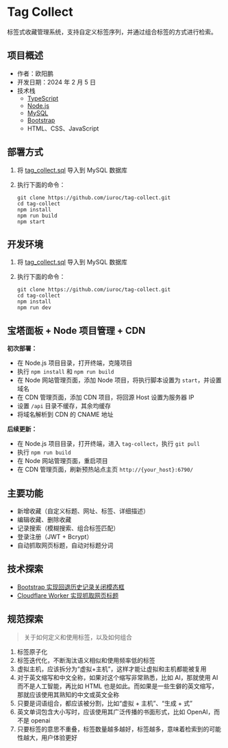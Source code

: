 # Tag Collect

标签式收藏管理系统，支持自定义标签序列，并通过组合标签的方式进行检索。

## 项目概述

-   作者：欧阳鹏
-   开发日期：2024 年 2 月 5 日
-   技术栈
    -   [TypeScript](https://www.typescriptlang.org/)
    -   [Node.js](https://nodejs.org/en)
    -   [MySQL](https://www.mysql.com/)
    -   [Bootstrap](https://getbootstrap.com/)
    -   HTML、CSS、JavaScript

## 部署方式

1. 将 [tag_collect.sql](tag_collect.sql) 导入到 MySQL 数据库
2. 执行下面的命令：

    ```
    git clone https://github.com/iuroc/tag-collect.git
    cd tag-collect
    npm install
    npm run build
    npm start
    ```

## 开发环境

1. 将 [tag_collect.sql](tag_collect.sql) 导入到 MySQL 数据库
2. 执行下面的命令：

    ```
    git clone https://github.com/iuroc/tag-collect.git
    cd tag-collect
    npm install
    npm run dev
    ```

## 宝塔面板 + Node 项目管理 + CDN

**初次部署：**

- 在 Node.js 项目目录，打开终端，克隆项目
- 执行 `npm install` 和 `npm run build`
- 在 Node 网站管理页面，添加 Node 项目，将执行脚本设置为 `start`，并设置域名
- 在 CDN 管理页面，添加 CDN 项目，将回源 Host 设置为服务器 IP
- 设置 `/api` 目录不缓存，其余均缓存
- 将域名解析到 CDN 的 CNAME 地址

**后续更新：**

- 在 Node.js 项目目录，打开终端，进入 `tag-collect`，执行 `git pull`
- 执行 `npm run build`
- 在 Node 网站管理页面，重启项目
- 在 CDN 管理页面，刷新预热站点主页 `http://{your_host}:6790/`

## 主要功能

- 新增收藏（自定义标题、网址、标签、详细描述）
- 编辑收藏、删除收藏
- 记录搜索（模糊搜索、组合标签匹配）
- 登录注册（JWT + Bcrypt）
- 自动抓取网页标题，自动对标题分词

## 技术探索

- [Bootstrap 实现回退历史记录关闭模态框](https://www.wolai.com/iuroc/thDKZYS893MhvYDZCYda6Q)
- [Cloudflare Worker 实现抓取网页标题](/worker/get-html.js)

## 规范探索

> 关于如何定义和使用标签，以及如何组合

1. 标签原子化
2. 标签迭代化，不断淘汰语义相似和使用频率低的标签
3. 虚拟主机，应该拆分为“虚拟+主机”，这样才能让虚拟和主机都能被复用
4. 对于英文缩写和中文全称，如果对这个缩写非常熟悉，比如 AI，那就使用 AI 而不是人工智能，再比如 HTML 也是如此。而如果是一些生僻的英文缩写，那就应该使用其熟知的中文或英文全称
5. 只要是词语组合，都应该被分割，比如“虚拟 + 主机”、“生成 + 式”
6. 英文单词包含大小写时，应该使用其广泛传播的书面形式，比如 OpenAI，而不是 openai
7. 只要标签的意思不重叠，标签数量越多越好，标签越多，意味着检索到的可能性越大，用户体验更好